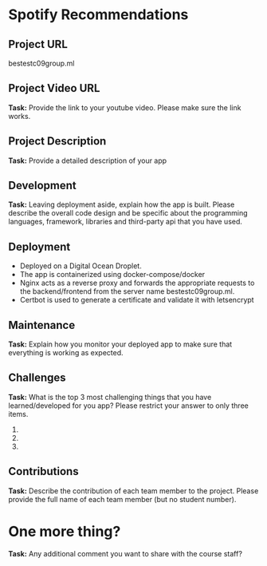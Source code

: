 # Spotify Recommendations

## Project URL

bestestc09group.ml

## Project Video URL 

**Task:** Provide the link to your youtube video. Please make sure the link works. 

## Project Description

**Task:** Provide a detailed description of your app

## Development

**Task:** Leaving deployment aside, explain how the app is built. Please describe the overall code design and be specific about the programming languages, framework, libraries and third-party api that you have used. 

## Deployment

- Deployed on a Digital Ocean Droplet.
- The app is containerized using docker-compose/docker
- Nginx acts as a reverse proxy and forwards the appropriate requests to the backend/frontend from the server name bestestc09group.ml. 
- Certbot is used to generate a certificate and validate it with letsencrypt

## Maintenance

**Task:** Explain how you monitor your deployed app to make sure that everything is working as expected.

## Challenges

**Task:** What is the top 3 most challenging things that you have learned/developed for you app? Please restrict your answer to only three items. 

1.
2.
3. 

## Contributions

**Task:** Describe the contribution of each team member to the project. Please provide the full name of each team member (but no student number). 

# One more thing? 

**Task:** Any additional comment you want to share with the course staff? 

